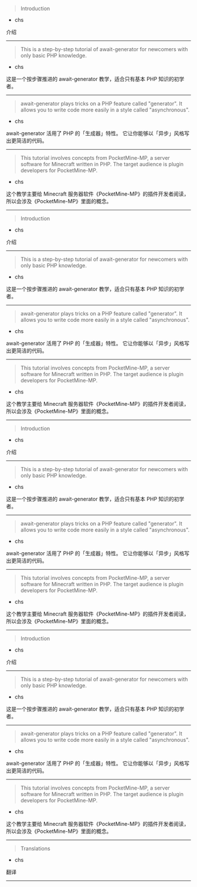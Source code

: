 > Introduction
   * chs

介绍

***
> This is a step\-by\-step tutorial of await\-generator
> for newcomers with only basic PHP knowledge\.
   * chs

这是一个按步骤推进的 await\-generator 教学，适合只有基本 PHP 知识的初学者。

***
> await\-generator plays tricks on a PHP feature called \"generator\"\.
> It allows you to write code more easily in a style called \"asynchronous\"\.
   * chs

await\-generator 活用了 PHP 的「生成器」特性。
它让你能够以「异步」风格写出更简洁的代码。

***
> This tutorial involves concepts from PocketMine\-MP,
> a server software for Minecraft written in PHP\.
> The target audience is plugin developers for PocketMine\-MP\.
   * chs

这个教学主要给 Minecraft 服务器软件《PocketMine\-MP》的插件开发者阅读，所以会涉及《PocketMine\-MP》里面的概念。

***
> Introduction
   * chs

介绍

***
> This is a step\-by\-step tutorial of await\-generator
> for newcomers with only basic PHP knowledge\.
   * chs

这是一个按步骤推进的 await\-generator 教学，适合只有基本 PHP 知识的初学者。

***
> await\-generator plays tricks on a PHP feature called \"generator\"\.
> It allows you to write code more easily in a style called \"asynchronous\"\.
   * chs

await\-generator 活用了 PHP 的「生成器」特性。
它让你能够以「异步」风格写出更简洁的代码。

***
> This tutorial involves concepts from PocketMine\-MP,
> a server software for Minecraft written in PHP\.
> The target audience is plugin developers for PocketMine\-MP\.
   * chs

这个教学主要给 Minecraft 服务器软件《PocketMine\-MP》的插件开发者阅读，所以会涉及《PocketMine\-MP》里面的概念。

***
> Introduction
   * chs

介绍

***
> This is a step\-by\-step tutorial of await\-generator
> for newcomers with only basic PHP knowledge\.
   * chs

这是一个按步骤推进的 await\-generator 教学，适合只有基本 PHP 知识的初学者。

***
> await\-generator plays tricks on a PHP feature called \"generator\"\.
> It allows you to write code more easily in a style called \"asynchronous\"\.
   * chs

await\-generator 活用了 PHP 的「生成器」特性。
它让你能够以「异步」风格写出更简洁的代码。

***
> This tutorial involves concepts from PocketMine\-MP,
> a server software for Minecraft written in PHP\.
> The target audience is plugin developers for PocketMine\-MP\.
   * chs

这个教学主要给 Minecraft 服务器软件《PocketMine\-MP》的插件开发者阅读，所以会涉及《PocketMine\-MP》里面的概念。

***
> Introduction
   * chs

介绍

***
> This is a step\-by\-step tutorial of await\-generator
> for newcomers with only basic PHP knowledge\.
   * chs

这是一个按步骤推进的 await\-generator 教学，适合只有基本 PHP 知识的初学者。

***
> await\-generator plays tricks on a PHP feature called \"generator\"\.
> It allows you to write code more easily in a style called \"asynchronous\"\.
   * chs

await\-generator 活用了 PHP 的「生成器」特性。
它让你能够以「异步」风格写出更简洁的代码。

***
> This tutorial involves concepts from PocketMine\-MP,
> a server software for Minecraft written in PHP\.
> The target audience is plugin developers for PocketMine\-MP\.
   * chs

这个教学主要给 Minecraft 服务器软件《PocketMine\-MP》的插件开发者阅读，所以会涉及《PocketMine\-MP》里面的概念。

***
> Translations
   * chs

翻译

***
